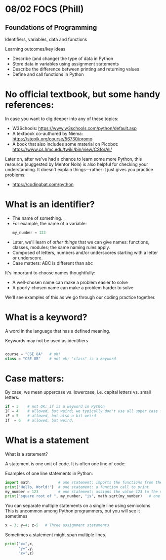 # 08/02 FOCS (Phill)


## Foundations of Programming

Identifiers, variables, data and functions

Learning outcomes/key ideas
* Describe (and change) the type of data in Python
* Store data in variables using assignment statements
* Describe the difference between printing and returning values
* Define and call functions in Python


# No official textbook, but some handy references:

In case you want to dig deeper into any of these topics:

* W3Schools: https://www.w3schools.com/python/default.asp
* A textbook co-authored by Niema: https://stepik.org/course/56730/promo
* A book that also includes some material on Picobot: https://www.cs.hmc.edu/twiki/bin/view/CSforAll/

Later on, after we've had a chance to learn some more Python, this resource (suggested by Mentor Nola) is also helpful for 
checking your understanding.  It doesn't explain things&mdash;rather it just gives you practice problems:

* https://codingbat.com/python

# What is an identifier?

- The name of something.
- For example, the name of a variable:
  ```python
  my_number = 123
  ```
- Later, we'll learn of _other things_ that we can give names: functions, classes, modules; the same naming rules apply.
- Composed of letters, numbers and/or underscores starting with a letter or underscore.
- Case matters: ABC is different than abc

It's important to choose names thoughtfully:
* A well-chosen name can make a problem easier to solve
* A poorly-chosen name can make a problem harder to solve

We'll see examples of this as we go through our coding practice together.

# What is a keyword?

A word in the language that has a defined meaning.


Keywords may not be used as identifiers

```python

course = "CSE 8A"   # ok!
class = "CSE 8B"    # not ok; "class" is a keyword

```

# Case matters:

By case, we mean uppercase vs. lowercase, i.e. capital letters vs. small letters.

```python
if = 3    # not OK; if is a keyword in Python
IF = 4    # allowed, but weird; we typically don't use all upper case for python variables
iF = 5    # allowed, but also a bit weird
If  = 6   # allowed, but weird.
```

# What is a statement

What is a statement?

A statement is one unit of code.  It is often one line of code:
  
Examples of one line statements in Python:
  
```python
import math             # one statement; imports the functions from the math module
print("Hello, World!")  # one statement; a function call to print
my_number = 123         # one statement; assigns the value 123 to the variable my_number
print("square root of ", my_number, "is", math.sqrt(my_number)   # one statement; a function call to print
```
 
You can separate multiple statements on a single line using semicolons.  This is uncommon among Python programmers, but you will see it sometimes

```python
x = 3; y=4; z=5   # Three assignment statements
```

Sometimes a statement might span multiple lines.

```python
print("x=",x,
      "y=",y,
      "z=",z)
```
